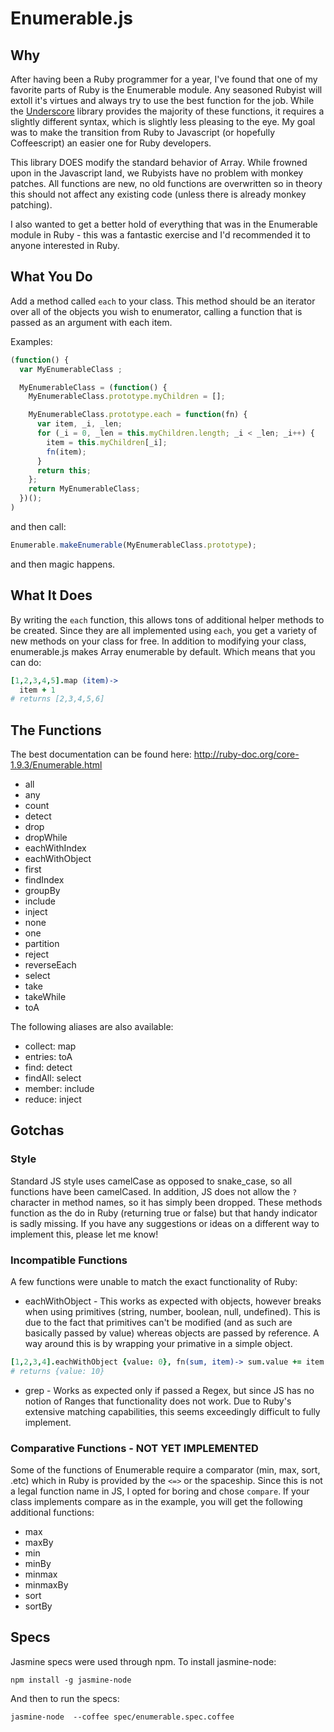 # Enumerable.js

## Why
After having been a Ruby programmer for a year, I've found that
one of my favorite parts of Ruby is the Enumerable module. Any seasoned
Rubyist will extoll it's virtues and always try to use the best function
for the job. While the [Underscore](http://underscorejs.org/) library
provides the majority of these functions, it requires a slightly different
syntax, which is slightly less pleasing to the eye. My goal was to make
the transition from Ruby to Javascript (or hopefully Coffeescript) an easier
one for Ruby developers.

This library DOES modify the standard behavior of Array. While frowned upon
in the Javascript land, we Rubyists have no problem with monkey patches. All
functions are new, no old functions are overwritten so in theory this should
not affect any existing code (unless there is already monkey patching).

I also wanted to get a better hold of everything that was in the Enumerable
module in Ruby - this was a fantastic exercise and I'd recommended it to anyone
interested in Ruby.

## What You Do
Add a method called `each` to your class. This method should be an iterator
over all of the objects you wish to enumerator, calling a function that is passed
as an argument with each item.

Examples:
```javascript
(function() {
  var MyEnumerableClass ;

  MyEnumerableClass = (function() {
    MyEnumerableClass.prototype.myChildren = [];

    MyEnumerableClass.prototype.each = function(fn) {
      var item, _i, _len;
      for (_i = 0, _len = this.myChildren.length; _i < _len; _i++) {
        item = this.myChildren[_i];
        fn(item);
      }
      return this;
    };
    return MyEnumerableClass;
  })();
)
```
and then call:

```javascript
Enumerable.makeEnumerable(MyEnumerableClass.prototype);
```
and then magic happens.

## What It Does
By writing the `each` function, this allows tons of additional helper methods to
be created. Since they are all implemented using `each`, you get a variety of new
methods on your class for free. In addition to modifying your class, enumerable.js
makes Array enumerable by default. Which means that you can do:

```coffeescript
[1,2,3,4,5].map (item)->
  item + 1
# returns [2,3,4,5,6]
```

## The Functions
The best documentation can be found here: http://ruby-doc.org/core-1.9.3/Enumerable.html
* all
* any
* count
* detect
* drop
* dropWhile
* eachWithIndex
* eachWithObject
* first
* findIndex
* groupBy
* include
* inject
* none
* one
* partition
* reject
* reverseEach
* select
* take
* takeWhile
* toA

The following aliases are also available:
* collect: map
* entries: toA
* find: detect
* findAll: select
* member: include
* reduce: inject

## Gotchas

### Style
Standard JS style uses camelCase as opposed to snake_case, so all functions have been
camelCased. In addition, JS does not allow the `?` character in method names, so it has
simply been dropped. These methods function as the do in Ruby (returning true or false)
but that handy indicator is sadly missing. If you have any suggestions or ideas on a
different way to implement this, please let me know!

### Incompatible Functions
A few functions were unable to match the exact functionality of Ruby:

* eachWithObject - This works as expected with objects, however breaks when using
primitives (string, number, boolean, null, undefined). This is due to the fact that
primitives can't be modified (and as such are basically passed by value) whereas objects
are passed by reference. A way around this is by wrapping your primative in
a simple object.

```coffeescript
[1,2,3,4].eachWithObject {value: 0}, fn(sum, item)-> sum.value += item
# returns {value: 10}
```
* grep - Works as expected only if passed a Regex, but since JS has no notion of Ranges
that functionality does not work. Due to Ruby's extensive matching capabilities, this
seems exceedingly difficult to fully implement.


### Comparative Functions - NOT YET IMPLEMENTED
Some of the functions of Enumerable require a comparator (min, max, sort, .etc) which
in Ruby is provided by the `<=>` or the spaceship. Since this is not a legal function
name in JS, I opted for boring and chose `compare`. If your class implements compare
as in the example, you will get the following additional functions:

* max
* maxBy
* min
* minBy
* minmax
* minmaxBy
* sort
* sortBy

## Specs
Jasmine specs were used through npm. To install jasmine-node:
```
npm install -g jasmine-node
```

And then to run the specs:
```
jasmine-node  --coffee spec/enumerable.spec.coffee
```
